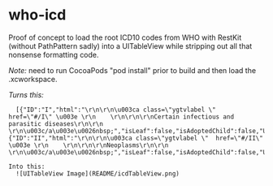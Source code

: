 who-icd
=======

Proof of concept to load the root ICD10 codes from WHO with RestKit (without PathPattern sadly) into a UITableView while stripping out all that nonsense formatting code.

*Note:* need to run CocoaPods "pod install" prior to build and then load the .xcworkspace.

*Turns this:*

```[741][hall.qp0340kydnp: tmp]$ curl http://apps.who.int/classifications/icd10/browse/2010/en/JsonGetRootConcepts 
  [{"ID":"I","html":"\r\n\r\n\u003ca class=\"ygtvlabel \"  href=\"#/I\" \u003e \r\n    \r\n\r\n\r\nCertain infectious and parasitic diseases\r\n\r\n  \r\n\u003c/a\u003e\u0026nbsp;","isLeaf":false,"isAdoptedChild":false,"UseDiffViewMode":true},{"ID":"II","html":"\r\n\r\n\u003ca class=\"ygtvlabel \"  href=\"#/II\" \u003e \r\n    \r\n\r\n\r\nNeoplasms\r\n\r\n    \r\n\u003c/a\u003e\u0026nbsp;","isLeaf":false,"isAdoptedChild":false,"UseDiffViewMode":true},...```

Into this:
  ![UITableView Image](README/icdTableView.png)